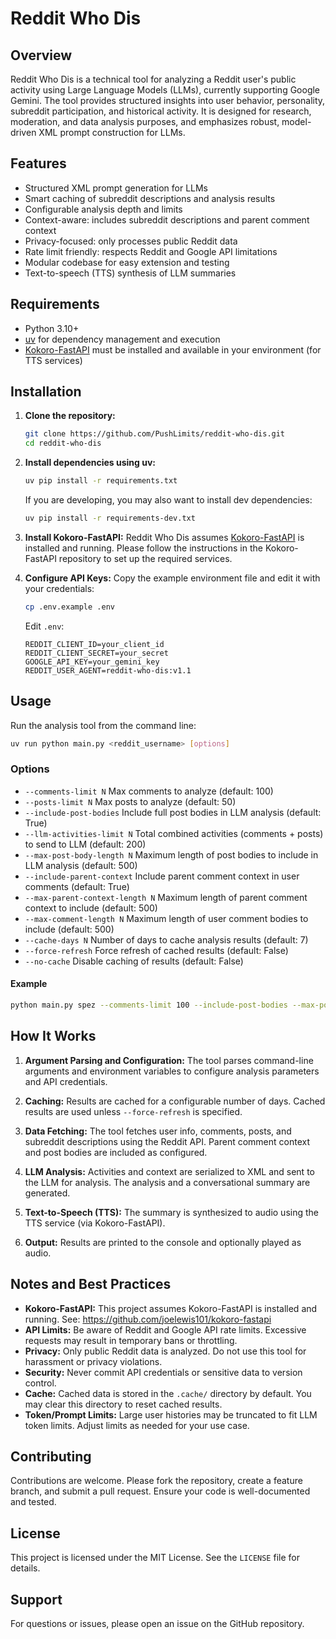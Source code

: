 # Reddit Who Dis

## Overview

Reddit Who Dis is a technical tool for analyzing a Reddit user's public activity using Large Language Models (LLMs), currently supporting Google Gemini. The tool provides structured insights into user behavior, personality, subreddit participation, and historical activity. It is designed for research, moderation, and data analysis purposes, and emphasizes robust, model-driven XML prompt construction for LLMs.

## Features

- Structured XML prompt generation for LLMs
- Smart caching of subreddit descriptions and analysis results
- Configurable analysis depth and limits
- Context-aware: includes subreddit descriptions and parent comment context
- Privacy-focused: only processes public Reddit data
- Rate limit friendly: respects Reddit and Google API limitations
- Modular codebase for easy extension and testing
- Text-to-speech (TTS) synthesis of LLM summaries

## Requirements

- Python 3.10+
- [uv](https://github.com/astral-sh/uv) for dependency management and execution
- [Kokoro-FastAPI](https://github.com/remsky/Kokoro-FastAPI) must be installed and available in your environment (for TTS services)

## Installation

1. **Clone the repository:**
   ```sh
   git clone https://github.com/PushLimits/reddit-who-dis.git
   cd reddit-who-dis
   ```

2. **Install dependencies using uv:**
   ```sh
   uv pip install -r requirements.txt
   ```
   If you are developing, you may also want to install dev dependencies:
   ```sh
   uv pip install -r requirements-dev.txt
   ```

3. **Install Kokoro-FastAPI:**
   Reddit Who Dis assumes [Kokoro-FastAPI](https://github.com/joelewis101/kokoro-fastapi) is installed and running. Please follow the instructions in the Kokoro-FastAPI repository to set up the required services.

4. **Configure API Keys:**
   Copy the example environment file and edit it with your credentials:
   ```sh
   cp .env.example .env
   ```
   Edit `.env`:
   ```env
   REDDIT_CLIENT_ID=your_client_id
   REDDIT_CLIENT_SECRET=your_secret
   GOOGLE_API_KEY=your_gemini_key
   REDDIT_USER_AGENT=reddit-who-dis:v1.1
   ```

## Usage

Run the analysis tool from the command line:

```sh
uv run python main.py <reddit_username> [options]
```

### Options

- `--comments-limit N`            Max comments to analyze (default: 100)
- `--posts-limit N`               Max posts to analyze (default: 50)
- `--include-post-bodies`         Include full post bodies in LLM analysis (default: True)
- `--llm-activities-limit N`      Total combined activities (comments + posts) to send to LLM (default: 200)
- `--max-post-body-length N`      Maximum length of post bodies to include in LLM analysis (default: 500)
- `--include-parent-context`      Include parent comment context in user comments (default: True)
- `--max-parent-context-length N` Maximum length of parent comment context to include (default: 500)
- `--max-comment-length N`        Maximum length of user comment bodies to include (default: 500)
- `--cache-days N`                Number of days to cache analysis results (default: 7)
- `--force-refresh`               Force refresh of cached results (default: False)
- `--no-cache`                    Disable caching of results (default: False)

#### Example

```sh
python main.py spez --comments-limit 100 --include-post-bodies --max-post-body-length 300 --no-cache --force-refresh
```

## How It Works

1. **Argument Parsing and Configuration:**
   The tool parses command-line arguments and environment variables to configure analysis parameters and API credentials.

2. **Caching:**
   Results are cached for a configurable number of days. Cached results are used unless `--force-refresh` is specified.

3. **Data Fetching:**
   The tool fetches user info, comments, posts, and subreddit descriptions using the Reddit API. Parent comment context and post bodies are included as configured.

4. **LLM Analysis:**
   Activities and context are serialized to XML and sent to the LLM for analysis. The analysis and a conversational summary are generated.

5. **Text-to-Speech (TTS):**
   The summary is synthesized to audio using the TTS service (via Kokoro-FastAPI).

6. **Output:**
   Results are printed to the console and optionally played as audio.

## Notes and Best Practices

- **Kokoro-FastAPI:** This project assumes Kokoro-FastAPI is installed and running. See: https://github.com/joelewis101/kokoro-fastapi
- **API Limits:** Be aware of Reddit and Google API rate limits. Excessive requests may result in temporary bans or throttling.
- **Privacy:** Only public Reddit data is analyzed. Do not use this tool for harassment or privacy violations.
- **Security:** Never commit API credentials or sensitive data to version control.
- **Cache:** Cached data is stored in the `.cache/` directory by default. You may clear this directory to reset cached results.
- **Token/Prompt Limits:** Large user histories may be truncated to fit LLM token limits. Adjust limits as needed for your use case.

## Contributing

Contributions are welcome. Please fork the repository, create a feature branch, and submit a pull request. Ensure your code is well-documented and tested.

## License

This project is licensed under the MIT License. See the `LICENSE` file for details.

## Support

For questions or issues, please open an issue on the GitHub repository.